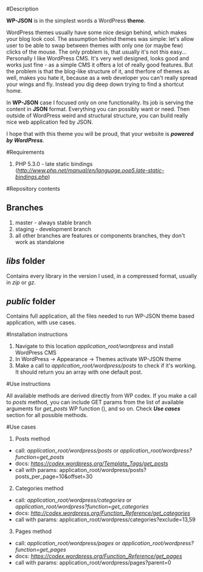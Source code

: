 #Description

**WP-JSON** is in the simplest words a WordPress **theme**.

WordPress themes usually have some nice design behind, which makes your blog look cool. The assumption behind themes was simple: let's allow user to be able to swap between themes with only one (or maybe few) clicks of the mouse. The only problem is, that usually it's not this easy... Personally I like WordPress CMS. It's very well designed, looks good and works just fine - as a simple CMS it offers a lot of really good features. But the problem is that the blog-like structure of it, and therfore of themes as well, makes you hate it, because as a web developer you can't really spread your wings and fly. Instead you dig deep down trying to find a shortcut home.

In **WP-JSON** case I focused only on one functionality. Its job is serving the content in **JSON** format. Everything you can possibly want or need. Then outside of WordPress weird and structural structure, you can build really nice web application fed by JSON.

I hope that with this theme you will be proud, that your website is **_powered by WordPress_**.

#Requirements

1. PHP 5.3.0 - late static bindings (*http://www.php.net/manual/en/language.oop5.late-static-bindings.php*)

#Repository contents

## Branches

1. master - always stable branch
2. staging - development branch
3. all other branches are features or components branches, they don't work as standalone

## *libs* folder

Contains every library in the version I used, in a compressed format, usually in *zip* or *gz*.

## *public* folder

Contains full application, all the files needed to run WP-JSON theme based application, with use cases.

#Installation instructions

1. Navigate to this location *application_root/wordpress* and install WordPress CMS
2. In WordPress -> Appearance -> Themes activate WP-JSON theme
3. Make a call to *application_root/wordpress/posts* to check if it's working. It should return you an array with one default post.

#Use instructions

All available methods are derived directly from WP codex. If you make a call to *posts* method, you can include GET params from the list of available arguments for *get_posts* WP function (), and so on. Check **_Use cases_** section for all possible methods.

#Use cases

1. Posts method
 - call: *application_root/wordpress/posts* or *application_root/wordpress?function=get_posts*
 - docs: *https://codex.wordpress.org/Template_Tags/get_posts*
 - call with params: application_root/wordpress/posts?posts_per_page=10&offset=30

2. Categories method
 - call: *application_root/wordpress/categories* or *application_root/wordpress?function=get_categories*
 - docs: *http://codex.wordpress.org/Function_Reference/get_categories*
 - call with params: application_root/wordpress/categories?exclude=13,59

3. Pages method
 - call: *application_root/wordpress/pages* or *application_root/wordpress?function=get_pages*
 - docs: *https://codex.wordpress.org/Function_Reference/get_pages*
 - call with params: application_root/wordpress/pages?parent=0
